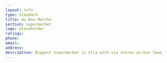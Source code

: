 ```yaml
---
layout: info
type: Standard
title: Au Bon Marche
section: supermarket
logo: placeholder
ratings:
phone:
email:
address:
description: Biggest supermarket in Vila with six stores across town
---
```

